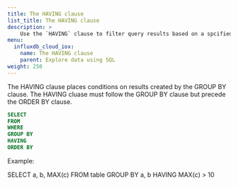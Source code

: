 ```yaml
---
title: The HAVING clause
list_title: The HAVING clause
description: > 
    Use the `HAVING` clause to filter query results based on a spcified condition.
menu:
  influxdb_cloud_iox:
    name: The HAVING clause
    parent: Explore data using SQL
weight: 250
---
```



The HAVING clause places conditions on results created by the GROUP BY clause.  The HAVING cluase must follow the GROUP BY clause but precede the ORDER BY clause.

```sql
SELECT
FROM
WHERE
GROUP BY
HAVING
ORDER BY
```

Example:

SELECT a, b, MAX(c) FROM table GROUP BY a, b HAVING MAX(c) > 10
